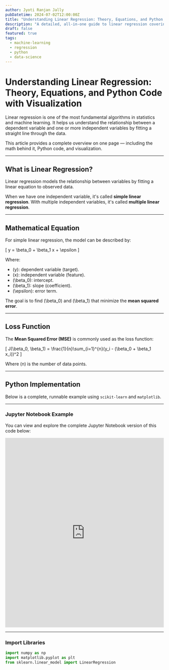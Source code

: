 ```yaml
---
author: Jyoti Ranjan Jally
pubDatetime: 2024-07-02T12:00:00Z
title: "Understanding Linear Regression: Theory, Equations, and Python Code with Visualization"
description: "A detailed, all-in-one guide to linear regression covering the theory, mathematical equations, Python code, and visualizations in one page."
draft: false
featured: true
tags:
  - machine-learning
  - regression
  - python
  - data-science
---
```


# Understanding Linear Regression: Theory, Equations, and Python Code with Visualization

Linear regression is one of the most fundamental algorithms in statistics and machine learning. It helps us understand the relationship between a dependent variable and one or more independent variables by fitting a straight line through the data.

This article provides a complete overview on one page — including the math behind it, Python code, and visualization.

---

## What is Linear Regression?

Linear regression models the relationship between variables by fitting a linear equation to observed data.  

When we have one independent variable, it's called **simple linear regression**. With multiple independent variables, it's called **multiple linear regression**.

---

## Mathematical Equation

For simple linear regression, the model can be described by:

\[
y = \beta_0 + \beta_1 x + \epsilon
\]

Where:  
- \(y\): dependent variable (target).  
- \(x\): independent variable (feature).  
- \(\beta_0\): intercept.  
- \(\beta_1\): slope (coefficient).  
- \(\epsilon\): error term.

The goal is to find \(\beta_0\) and \(\beta_1\) that minimize the **mean squared error**.

---

## Loss Function

The **Mean Squared Error (MSE)** is commonly used as the loss function:

\[
J(\beta_0, \beta_1) = \frac{1}{n}\sum_{i=1}^{n}(y_i - (\beta_0 + \beta_1 x_i))^2
\]

Where \(n\) is the number of data points.

---

## Python Implementation

Below is a complete, runnable example using `scikit-learn` and `matplotlib`.

---

### Jupyter Notebook Example

You can view and explore the complete Jupyter Notebook version of this code below:

<iframe
  src="https://nbviewer.org/github/jyotiranjanjally/jyotiranjanjally.github.io/blob/main/src/content/data/simple_linear_regression.ipynb"
  width="100%"
  height="600"
  frameborder="0"
  allowfullscreen
></iframe>

---

### Import Libraries

```python
import numpy as np
import matplotlib.pyplot as plt
from sklearn.linear_model import LinearRegression
```